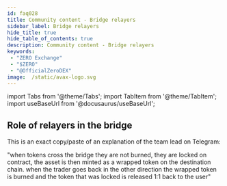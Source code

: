 ```yaml
---
id: faq028
title: Community content - Bridge relayers
sidebar_label: Bridge relayers
hide_title: true
hide_table_of_contents: true
description: Community content - Bridge relayers
keywords:
 - "ZERO Exchange"
 - "$ZERO"
 - "@OfficialZeroDEX"
image:  /static/avax-logo.svg
---
```


import Tabs from '@theme/Tabs';
import TabItem from '@theme/TabItem';
import useBaseUrl from '@docusaurus/useBaseUrl';


## Role of relayers in the bridge

This is an exact copy/paste of an explanation of the team lead on Telegram:

"when tokens cross the bridge they are not burned, they are locked on contract, the asset is then minted as a wrapped token on the destination chain. when the trader goes back in the other direction the wrapped token is burned and the token that was locked is released 1:1 back to the user"
